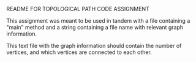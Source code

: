 README FOR TOPOLOGICAL PATH CODE ASSIGNMENT

This assignment was meant to be used in tandem with a file containing
a "main" method and a string containing a file name with relevant
graph information.

This text file with the graph information should contain the number
of vertices, and which vertices are connected to each other.
